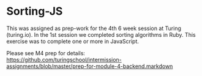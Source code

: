# Sorting-JS
This was assigned as prep-work for the 4th 6 week session at Turing (turing.io). In the 1st session we completed sorting algorithms in Ruby. This exercise was to complete one or more in JavaScript.

Please see M4 prep for details: https://github.com/turingschool/intermission-assignments/blob/master/prep-for-module-4-backend.markdown
